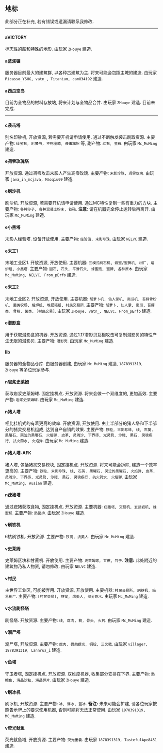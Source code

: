 ## 地标
此部分正在补充, 若有错误或遗漏请联系我修改. 




---

#### aVICTORY
标志性的船和特殊的地形. 
由玩家 `ZHouye` 建造. 

#### a蓝溪镇
服务器目前最大的建筑群, 以各种古建筑为主. 将来可能会包揽主城的建造. 
由玩家 `Picasso_YSHG, vatn_, Titanium, cam834192` 建造. 

#### a西瓜空岛
目前为全物品的材料存放站, 将来计划与全物品合并. 
由玩家 `ZHouye` 建造. 目前未完成. 



---

#### c袭击塔
别名印钞机, 开放资源, 若需要开机请申请使用. 
通过不断触发袭击刷取资源. 
主要产物: `绿宝石, 附魔书, 不死图腾, 袭击旗帜` 等, 副产物: `红石, 萤石`. 
由玩家 `Mc_MuMing` 建造. 

#### e凋零玫瑰塔
开放资源. 
通过凋零攻击末影人产生凋零玫瑰. 
主要产物: `末影珍珠, 凋零玫瑰`. 
由玩家 `java_in_mcjava, Maoqiu09` 建造. 

#### e刷沙机
刷沙机. 开放资源, 若需要开机请申请使用. 
通过MC特性复制一些有重力的方块. 
主要产物: `各种沙子, 各种混凝土粉末, 铁砧`. 
**注意:** 请在机器完全停止运转后再离开. 
由玩家 `Mc_MuMing` 建造. 

#### e小黑塔
末影人经验塔. 设备开放使用. 
主要产物: `经验值, 末影珍珠`. 
由玩家 `NELVC` 建造. 

#### e末工1
末地工业区1. 开放资源, 开放使用. 
主要机器: `三模式刷石机, 蜂蜜/蜜脾机, 树厂, 熔炉组, 小黑塔`. 
主要产物: `圆石, 石头, 平滑石头, 蜂蜜瓶, 蜜脾, 各种原木`. 
由玩家 `Mc_MuMing, NELVC, From_pErfo` 建造. 

#### e末工2
末地工业区2. 开放资源, 开放使用. 
主要机器: `胡萝卜机, 仙人掌机, 南瓜机, 苔藓骨粉机, 菌类农场, 熔炉组, 堆肥箱组, 村民交易所`. 
主要产物: `胡萝卜, 仙人掌, 南瓜, 苔藓类, 骨粉, 菌类, [村民交易]`. 
由玩家 `ZHouye, vatn_, NELVC, From_pErfo` 建造. 

#### e潜影盒
用于获取潜影盒的机器. 开放资源. 
通过1.17潜影贝互相攻击可复制潜影贝的特性产生无限的潜影贝. 
主要产物: `潜影壳`. 
由玩家 `Mc_MuMing` 建造. 

#### lib
服务器的全物品仓库. 
由服务器创建, 由玩家 `Mc_MuMing` 建造, `1878391319, ZHouye` 等多位玩家参与. 

#### n岩浆史莱姆
获取岩浆史莱姆球. 固定挂机点. 开放资源. 将来会做一个双维度的, 更加高效. 
主要产物: `岩浆史莱姆球`. 
由玩家 `Mc_MuMing` 建造. 

#### n猪人塔
相比挂机式的有着更高的效率. 开放资源, 开放使用. 
由上半部分的猪人塔和下半部分的猪灵交易机组成, 达到自产自销的效果. 
主要产物: `铁粒, 末影珍珠, 线, 石英, 黑曜石, 哭泣的黑曜石, 火焰弹, 皮革, 灵魂沙, 下界砖, 光灵箭, 沙砾, 黑石. 灵魂疾行, 抗火药水, 火焰弹`. 
由玩家 `Mc_MuMing` 建造. 

#### n猪人塔-AFK
猪人塔, 包括猪灵交易模块, 固定挂机点. 开放资源. 将来可能会拆除, 建造一个效率更高的. 
主要产物: `铁粒, 末影珍珠, 线, 石英, 黑曜石, 哭泣的黑曜石, 火焰弹, 皮革, 灵魂沙, 下界砖, 光灵箭, 沙砾, 黑石. 灵魂疾行, 抗火药水, 火焰弹`. 
由玩家 `Mc_MuMing, Ausian` 建造. 

#### n疣猪塔
通过疣猪获取食物, 固定挂机点. 开放资源. 
主要机器: `疣猪塔, 交易机, 玄武岩机, 蜂蜜机`. 
主要产物: `熟猪排`. 
由玩家 `ZHouye` 建造. 

#### v刷铁机
6核刷铁机. 开放资源. 
主要产物: `铁锭, 虞美人`. 
由玩家 `Mc_MuMing` 建造. 

#### v史莱姆
史莱姆区块和甘蔗机. 开放使用. 
主要产物: `史莱姆球, 甘蔗, 竹子`. 
**注意:** 此处附近的建筑物乃私人物资, 请勿修改. 
由玩家 `NELVC` 建造. 

#### v村民
主世界工业区, 可能被弃用. 开放资源, 开放使用. 
主要机器: `村民交易所, 刷铁机, 简易树厂`. 
主要产物: `[村民交易], 铁锭, 虞美人, 部分原木`. 
由玩家 `Mc_MuMing` 建造. 

#### v水流刷怪塔
刷怪塔. 开放资源. 
主要产物: `线, 腐肉, 箭, 骨头, 火药`. 
由玩家 `Mc_MuMing` 建造. 

#### v溺尸塔
溺尸塔, 开放资源. 
主要产物: `腐肉, 鹦鹉螺壳, 铜锭, 三叉戟`. 
由玩家 `villager, 1878391319, Lannrua_i` 建造. 

#### v鱼塔
守卫者塔, 固定挂机点. 开放资源. 
双维度机器, 收集部分安排在下界. 
主要产物: `熟鳕鱼, 海晶沙粒, 海晶碎片`. 
由玩家 `ZHouye` 建造. 

#### v刷冰机
刷冰机, 开放资源.
主要产物: `冰, 浮冰, 蓝冰`. 
**备注:** 未来可能会扩建, 请各位玩家按照告示牌上的要求使用机器, 否则可能将无法正常使用. 
由玩家 `1878391319, MC_MuMing` 建造. 

#### v荧光鱿鱼
荧光鱿鱼塔, 开放资源. 
主要产物: `荧光墨囊`. 
由玩家 `1878391319, TastefulApe8451` 建造. 
